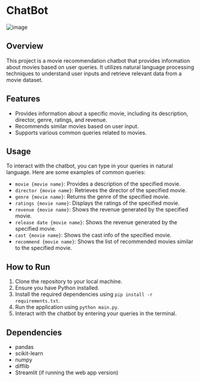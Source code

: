 # ChatBot

![image](https://github.com/alok-sharma-github/ChatBot/assets/81555853/d90ed6aa-9a57-45d3-afee-e7355ec07ebb)


## Overview
This project is a movie recommendation chatbot that provides information about movies based on user queries. It utilizes natural language processing techniques to understand user inputs and retrieve relevant data from a movie dataset.

## Features
- Provides information about a specific movie, including its description, director, genre, ratings, and revenue.
- Recommends similar movies based on user input.
- Supports various common queries related to movies.

## Usage
To interact with the chatbot, you can type in your queries in natural language. Here are some examples of common queries:

- `movie {movie name}`: Provides a description of the specified movie.
- `director {movie name}`: Retrieves the director of the specified movie.
- `genre {movie name}`: Returns the genre of the specified movie.
- `ratings {movie name}`: Displays the ratings of the specified movie.
- `revenue {movie name}`: Shows the revenue generated by the specified movie.
- `release date {movie name}`: Shows the revenue generated by the specified movie.
- `cast {movie name}`: Shows the cast info of the specified movie.
- `recommend {movie name}`: Shows the list of recommended movies similar to the specified movie.

## How to Run
1. Clone the repository to your local machine.
2. Ensure you have Python installed.
3. Install the required dependencies using `pip install -r requirements.txt`.
4. Run the application using `python main.py`.
5. Interact with the chatbot by entering your queries in the terminal.

## Dependencies
- pandas
- scikit-learn
- numpy
- difflib
- Streamlit (if running the web app version)
